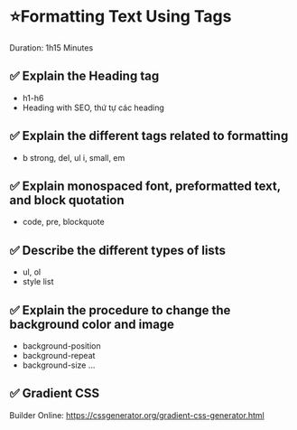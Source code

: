 # ⭐Formatting Text Using Tags

Duration: 1h15 Minutes

## ✅ Explain the Heading tag

- h1-h6
- Heading with SEO, thứ tự các heading

## ✅ Explain the different tags related to formatting

- b strong, del, ul i, small, em

## ✅ Explain monospaced font, preformatted text, and block quotation

- code, pre, blockquote

## ✅ Describe the different types of lists
  
- ul, ol
- style list

## ✅ Explain the procedure to change the background color and image
  
- background-position
- background-repeat
- background-size
    ...

## ✅ Gradient CSS

Builder Online: <https://cssgenerator.org/gradient-css-generator.html>